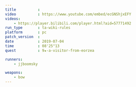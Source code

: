 ```yaml
---
title          :
video          : https://www.youtube.com/embed/ecGNShjxEFY
videos:
    - https://player.bilibili.com/player.html?aid=57771492
run_type       : ta-wiki-rules
platform       : pc
patch_version  :
date           : 2019-07-04
time           : 08'25"13
quest          : 9★-a-visitor-from-eorzea

runners:
    - jjboomsky

weapons:
    - bow
---
```


